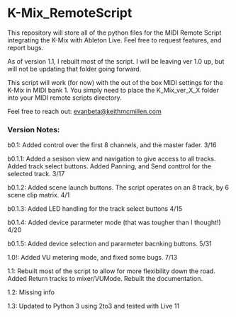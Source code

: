 # K-Mix_RemoteScript
This repository will store all of the python files for the MIDI Remote Script integrating the K-Mix with Ableton Live. Feel free to request features, and report bugs. 

As of version 1.1, I rebuilt most of the script. I will be leaving ver 1.0 up, but will not be updating that folder going forward. 

This script will work (for now) with the out of the box MIDI settings for the K-Mix in MIDI bank 1. You simply need to place the K_Mix_ver_X_X folder into your MIDI remote scripts directory. 

Feel free to reach out: evanbeta@keithmcmillen.com

### Version Notes: 

b0.1: Added control over the first 8 channels, and the master fader. 3/16

b0.1.1: Added a sesison view and navigation to give access to all tracks. Added track select buttons. Added Panning, and Send conttrol for the selected track. 3/17

b0.1.2: Added scene launch buttons. The script operates on an 8 track, by 6 scene clip matrix. 4/1

b0.1.3: Added LED handling for the track select buttons 4/15

b0.1.4: Added device pararmeter mode (that was tougher than I thought!) 4/20

b0.1.5: Added device selection and pararmeter bacnking buttons. 5/31

1.0!: Added VU metering mode, and fixed some bugs. 7/13

1.1: Rebuilt most of the script to allow for more flexibility down the road. Added Return tracks to mixer/VUMode. Rebuilt the documentation. 

1.2: Missing info

1.3: Updated to Python 3 using 2to3 and tested with Live 11
